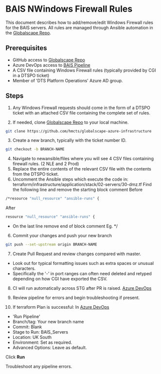 # BAIS NWindows Firewall Rules

This document describes how to add/remove/edit Windows Firewall rules for the BAIS servers. All rules are managed through Ansible automation in the [Globalscape Repo](https://github.com/hmcts/globalscape-azure-infrastructure).

## Prerequisites

* GitHub access to [Globalscape Repo](https://github.com/hmcts/globalscape-azure-infrastructure)
* Azure DevOps access to [BAIS Pipeline](https://dev.azure.com/hmcts/PlatformOperations/_build?definitionId=432)
* A CSV file containing Windows Firewall rules (typically provided by CGI in a DTSPO ticket)
* Member of 'DTS Platform Operations' Azure AD group.

## Steps

1. Any Windows Firewall requests should come in the form of a DTSPO ticket with an attached CSV file containing the complete set of rules.

2. If needed, clone [Globalscape Repo](https://github.com/hmcts/globalscape-azure-infrastructure) to your local machine.
```bash
git clone https://github.com/hmcts/globalscape-azure-infrastructure
```
3. Create a new branch, typically with the ticket number ID.
```bash
git checkout -b BRANCH-NAME
```
4. Navigate to newansible/files where you will see 4 CSV files containing firewall rules. (2 NLE and 2 Prod)
5. Replace the entire contents of the relevant CSV file with the contents from the DTSPO ticket.
6. Uncomment the Ansible steps which execute the code in: terraform/infrastructure/application/stack/02-servers/30-dmz.tf
Find the following line and remove the starting block comment
Before
```bash
/*resource "null_resource" "ansible-runs" {
```
After
```bash
resource "null_resource" "ansible-runs" {
```
* On the last line remove end of block comment Eg. */

6. Commit your changes and push your new branch
```bash
git push --set-upstream origin BRANCH-NAME
```
7. Create Pull Request and review changes compared with master.
* Look out for typical formatting issues such as extra spaces or unusual characters. 
* Specifically the '-' in port ranges can often need deleted and retyped depending on how CGI have exported the CSV.

8. CI will run automatically across STG after PR is raised. [Azure DevOps](https://dev.azure.com/hmcts/PlatformOperations/_build?definitionId=432) 

9. Review pipeline for errors and begin troubleshooting if present.
10. If terraform Plan is successful:
In [Azure DevOps](https://dev.azure.com/hmcts/PlatformOperations/_build?definitionId=432) 
* 'Run Pipeline'
* Branch/tag: Your new branch name
* Commit: Blank
* Stage to Run: BAIS_Servers
* Location: UK South
* Environment: Set as required.
* Advanced Options: Leave as default.

Click **Run**

Troubleshoot any pipeline errors.